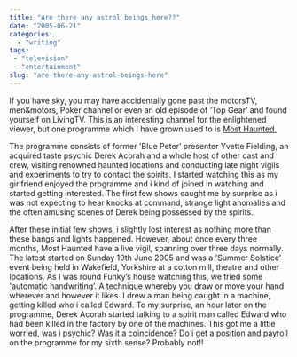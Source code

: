 ```yaml
---
title: "Are there any astrol beings here??"
date: "2005-06-21"
categories: 
  - "writing"
tags:
 - "television"
 - "entertainment"
slug: "are-there-any-astrol-beings-here"
---
```


If you have sky, you may have accidentally gone past the motorsTV, men&motors, Poker channel or even an old episode of ‘Top Gear’ and found yourself on LivingTV. This is an interesting channel for the enlightened viewer, but one programme which I have grown used to is [Most Haunted.](https://mosthaunted.interoute.com/) 

The programme consists of former 'Blue Peter’ presenter Yvette Fielding, an acquired taste psychic Derek Acorah and a whole host of other cast and crew, visiting renowned haunted locations and conducting late night vigils and experiments to try to contact the spirits. I started watching this as my girlfriend enjoyed the programme and i kind of joined in watching and started getting interested. The first few shows caught me by surprise as i was not expecting to hear knocks at command, strange light anomalies and the often amusing scenes of Derek being possessed by the spirits.

After these initial few shows, i slightly lost interest as nothing more than these bangs and lights happened. However, about once every three months, Most Haunted have a live vigil, spanning over three days normally. The latest started on Sunday 19th June 2005 and was a 'Summer Solstice’ event being held in Wakefield, Yorkshire at a cotton mill, theatre and other locations. As I was round Funky’s house watching this, we tried some 'automatic handwriting’. A technique whereby you draw or move your hand wherever and however it likes. I drew a man being caught in a machine, getting killed who i called Edward. To my surprise, an hour later on the programme, Derek Acorah started talking to a spirit man called Edward who had been killed in the factory by one of the machines. This got me a little worried, was i psychic? Was it a coincidence? Do i get a position and payroll on the programme for my sixth sense? Probably not!!
